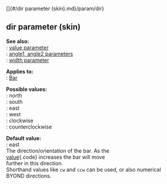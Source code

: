 []{#/dir parameter (skin).md}/param/dir}    
## dir parameter (skin)    
**See also:**    
:   [value parameter](/%7Bskin%7D/param/angle)    
:   [angle1, angle2 parameters](/%7Bskin%7D/param/angle)    
:   [width parameter](/%7Bskin%7D/param/width)    
<!-- -->    
**Applies to:**    
:   [Bar](/%7Bskin%7D/control/bar)    
<!-- -->    
**Possible values:**    
:   north    
:   south    
:   east    
:   west    
:   clockwise    
:   counterclockwise    
<!-- -->    
**Default value:**    
:   east    
The direction/orientation of the bar. As the    
[value](/%7Bskin%7D/param/value){.code} increases the bar will move    
further in this direction.    
Shorthand values like `cw` and `ccw` can be used, or also numerical    
BYOND directions.  